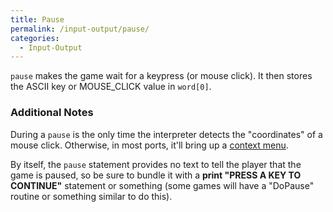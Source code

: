 ```yaml
---
title: Pause
permalink: /input-output/pause/
categories: 
  - Input-Output
---
```


`pause` makes the game wait for a keypress (or mouse click). It then stores the ASCII key or MOUSE_CLICK value in `word[0]`.

### Additional Notes

During a `pause` is the only time the interpreter detects the
"coordinates" of a mouse click. Otherwise, in most ports, it'll bring up
a [context menu](/guts/addcontext/).

By itself, the `pause` statement provides no text to tell the player
that the game is paused, so be sure to bundle it with a **print "PRESS A
KEY TO CONTINUE"** statement or something (some games will have a
"DoPause" routine or something similar to do this).
